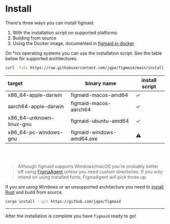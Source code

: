 # Install

There's three ways you can install figmaid
1. With the installation script on supported platforms
2. Building from source
3. Using the Docker image, documented in [figmaid in docker](./use/docker-image.md)

On *nix operating systems you can use the installation script. See the table below for supported architectures.

```sh
curl -fsSL https://raw.githubusercontent.com/jqpe/figmaid/main/install.sh | sh
```

| target                   | binary name               | install script |
| :----------------------- | ------------------------- | -------------- |
| x86_64-apple-darwin      | figmaid-macos-amd64       | ✓              |
| aarch64-apple-darwin     | figmaid-macos-aarch64     | ✓              |
| x86_64-unknown-linux-gnu | figmaid-ubuntu-amd64      | ✓              |
| x86_64-pc-windows-gnu    | figmaid-windows-amd64.exe | ⚠              |

<br/>
<br/>

> Although figmaid supports Windows/macOS you're probably better off using [FigmaAgent](https://help.figma.com/hc/en-us/articles/360039956894-Access-local-fonts-on-your-computer#browser) unless you need custom directories.
> If you only intend on using installed fonts, FigmaAgent will pick those up.

If you are using Windows or an unsupported architecture you need to [install Rust](https://www.rust-lang.org/tools/install) and build from source.

```sh
cargo install --git https://github.com/jqpe/figmaid
```

---

After the installation is complete you have `figmaid` ready to go!